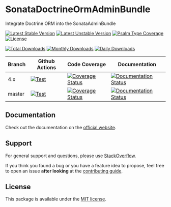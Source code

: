 <!--
DO NOT EDIT THIS FILE!

It's auto-generated by sonata-project/dev-kit package.
-->

# SonataDoctrineOrmAdminBundle

Integrate Doctrine ORM into the SonataAdminBundle

[![Latest Stable Version](https://poser.pugx.org/sonata-project/doctrine-orm-admin-bundle/v/stable)](https://packagist.org/packages/sonata-project/doctrine-orm-admin-bundle)
[![Latest Unstable Version](https://poser.pugx.org/sonata-project/doctrine-orm-admin-bundle/v/unstable)](https://packagist.org/packages/sonata-project/doctrine-orm-admin-bundle)
[![Psalm Type Coverage][shepherd_stable_badge]][shepherd_stable_link]
[![License](https://poser.pugx.org/sonata-project/doctrine-orm-admin-bundle/license)](https://packagist.org/packages/sonata-project/doctrine-orm-admin-bundle)

[![Total Downloads](https://poser.pugx.org/sonata-project/doctrine-orm-admin-bundle/downloads)](https://packagist.org/packages/sonata-project/doctrine-orm-admin-bundle)
[![Monthly Downloads](https://poser.pugx.org/sonata-project/doctrine-orm-admin-bundle/d/monthly)](https://packagist.org/packages/sonata-project/doctrine-orm-admin-bundle)
[![Daily Downloads](https://poser.pugx.org/sonata-project/doctrine-orm-admin-bundle/d/daily)](https://packagist.org/packages/sonata-project/doctrine-orm-admin-bundle)

Branch | Github Actions | Code Coverage | Documentation |
------ | -------------- | ------------- | ------------- |
4.x    | [![Test][test_stable_badge]][test_stable_link]     | [![Coverage Status][coverage_stable_badge]][coverage_stable_link]     | [![Documentation Status][documentation_stable_badge]][documentation_stable_link]     |
master | [![Test][test_unstable_badge]][test_unstable_link] | [![Coverage Status][coverage_unstable_badge]][coverage_unstable_link] | [![Documentation Status][documentation_unstable_badge]][documentation_unstable_link] |

## Documentation

Check out the documentation on the [official website](https://docs.sonata-project.org/projects/SonataDoctrineORMAdminBundle).

## Support

For general support and questions, please use [StackOverflow](http://stackoverflow.com/questions/tagged/sonata).

If you think you found a bug or you have a feature idea to propose, feel free to open an issue
**after looking** at the [contributing guide](CONTRIBUTING.md).

## License

This package is available under the [MIT license](LICENSE).

[test_stable_badge]: https://github.com/sonata-project/SonataDoctrineORMAdminBundle/workflows/Test/badge.svg?branch=4.x
[test_stable_link]: https://github.com/sonata-project/SonataDoctrineORMAdminBundle/actions?query=workflow:test+branch:4.x
[test_unstable_badge]: https://github.com/sonata-project/SonataDoctrineORMAdminBundle/workflows/Test/badge.svg?branch=master
[test_unstable_link]: https://github.com/sonata-project/SonataDoctrineORMAdminBundle/actions?query=workflow:test+branch:master

[coverage_stable_badge]: https://codecov.io/gh/sonata-project/SonataDoctrineORMAdminBundle/branch/4.x/graph/badge.svg
[coverage_stable_link]: https://codecov.io/gh/sonata-project/SonataDoctrineORMAdminBundle/branch/4.x
[coverage_unstable_badge]: https://codecov.io/gh/sonata-project/SonataDoctrineORMAdminBundle/branch/master/graph/badge.svg
[coverage_unstable_link]: https://codecov.io/gh/sonata-project/SonataDoctrineORMAdminBundle/branch/master
[shepherd_stable_badge]: https://shepherd.dev/github/sonata-project/SonataDoctrineORMAdminBundle/coverage.svg
[shepherd_stable_link]: https://shepherd.dev/github/sonata-project/SonataDoctrineORMAdminBundle

[documentation_stable_badge]: https://readthedocs.org/projects/sonata-project-doctrineormadminbundle/badge/?version=4.x
[documentation_stable_link]: https://docs.sonata-project.org/projects/SonataDoctrineORMAdminBundle/en/4.x/?badge=4.x
[documentation_unstable_badge]: https://readthedocs.org/projects/sonata-project-doctrineormadminbundle/badge/?version=master
[documentation_unstable_link]: https://docs.readthedocs.org/projects/SonataDoctrineORMAdminBundle/en/master/?badge=master
